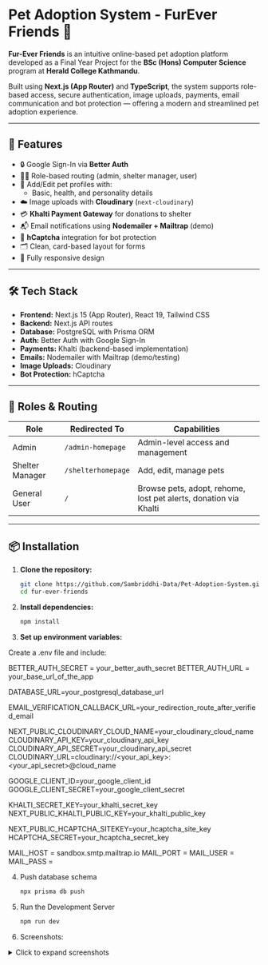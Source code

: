 # Pet Adoption System - FurEver Friends 🐾

**Fur-Ever Friends** is an intuitive online-based pet adoption platform developed as a Final Year Project for the **BSc (Hons) Computer Science** program at **Herald College Kathmandu**.

Built using **Next.js (App Router)** and **TypeScript**, the system supports role-based access, secure authentication, image uploads, payments, email communication and bot protection — offering a modern and streamlined pet adoption experience.

---

## 🚀 Features

- 🔒 Google Sign-In via **Better Auth**
- 🧑‍💼 Role-based routing (admin, shelter manager, user)
- 🐶 Add/Edit pet profiles with:
  - Basic, health, and personality details
- ☁️ Image uploads with **Cloudinary** (`next-cloudinary`)
- 💳 **Khalti Payment Gateway** for donations to shelter
- 📬 Email notifications using **Nodemailer + Mailtrap** (demo)
- 🧠 **hCaptcha** integration for bot protection
- 🗂 Clean, card-based layout for forms
- 📱 Fully responsive design

---

## 🛠️ Tech Stack

- **Frontend:** Next.js 15 (App Router), React 19, Tailwind CSS
- **Backend:** Next.js API routes
- **Database:** PostgreSQL with Prisma ORM
- **Auth:** Better Auth with Google Sign-In
- **Payments:** Khalti (backend-based implementation)
- **Emails:** Nodemailer with Mailtrap (demo/testing)
- **Image Uploads:** Cloudinary
- **Bot Protection:** hCaptcha

---

## 🔐 Roles & Routing

| Role            | Redirected To         | Capabilities                                                      |
|-----------------|-----------------------|-------------------------------------------------------------------|
| Admin           | `/admin-homepage`     | Admin-level access and management                                 |
| Shelter Manager | `/shelterhomepage`    | Add, edit, manage pets                                            |
| General User    | `/`                   | Browse pets, adopt, rehome, lost pet alerts, donation via Khalti  |

---

## 📦 Installation

1. **Clone the repository:**
   ```bash
   git clone https://github.com/Sambriddhi-Data/Pet-Adoption-System.git
   cd fur-ever-friends
   
2. **Install dependencies:**
   ```bash
   npm install

3. **Set up environment variables:**

Create a .env file and include: 

BETTER_AUTH_SECRET = your_better_auth_secret
BETTER_AUTH_URL = your_base_url_of_the_app

DATABASE_URL=your_postgresql_database_url

EMAIL_VERIFICATION_CALLBACK_URL=your_redirection_route_after_verified_email

NEXT_PUBLIC_CLOUDINARY_CLOUD_NAME=your_cloudinary_cloud_name
CLOUDINARY_API_KEY=your_cloudinary_api_key
CLOUDINARY_API_SECRET=your_cloudinary_api_secret
CLOUDINARY_URL=cloudinary://<your_api_key>:<your_api_secret>@cloud_name

GOOGLE_CLIENT_ID=your_google_client_id
GOOGLE_CLIENT_SECRET=your_google_client_secret

KHALTI_SECRET_KEY=your_khalti_secret_key
NEXT_PUBLIC_KHALTI_PUBLIC_KEY=your_khalti_public_key

NEXT_PUBLIC_HCAPTCHA_SITEKEY=your_hcaptcha_site_key
HCAPTCHA_SECRET=your_hcaptcha_secret_key

MAIL_HOST = sandbox.smtp.mailtrap.io
MAIL_PORT = 
MAIL_USER = 
MAIL_PASS = 

4. Push database schema
    ```bash
    npx prisma db push

5. Run the Development Server
    ```bash
    npm run dev

6. Screenshots:

<details>
  <summary>Click to expand screenshots</summary>
  
  ### User Interface
  
  #### Homepage
  ![Homepage](/public/screenshots/mainhomepage.png)
  
  #### Pet Browsing
  ![Pet Browsing](/public/screenshots/searchpets.png)
  
  ### Shelter Manager Interface
  
  #### Shelter Homepage
  ![Shelter Homepage](/public/screenshots/shelter-homepage.png)
  
  #### Add Pet Form
  ![Add Pet Form](/public/screenshots/shelter-addpet.png)
  
  #### Rehome Request View
  ![Rehome Requests Form](/public/screenshots/shelter-rehomerequests.png)

  ### Admin Interface
  
  #### Admin Homepage
  ![Admin Homepage](/public/screenshots/admin-homepage.png)

  #### Claim Lost Pets
   ![Claim Lost Pets](/public/screenshots/admin-claimlostpets.png)

</details>
